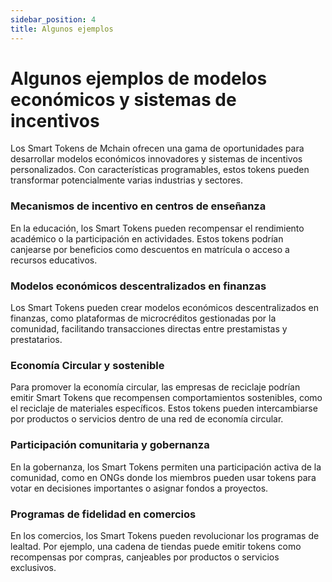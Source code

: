 ```yaml
---
sidebar_position: 4
title: Algunos ejemplos
---
```


# Algunos ejemplos de modelos económicos y sistemas de incentivos

Los Smart Tokens de Mchain ofrecen una gama de oportunidades para desarrollar modelos económicos innovadores y sistemas de incentivos personalizados. Con características programables, estos tokens pueden transformar potencialmente varias industrias y sectores.

### Mecanismos de incentivo en centros de enseñanza

En la educación, los Smart Tokens pueden recompensar el rendimiento académico o la participación en actividades. Estos tokens podrían canjearse por beneficios como descuentos en matrícula o acceso a recursos educativos.

### Modelos económicos descentralizados en finanzas

Los Smart Tokens pueden crear modelos económicos descentralizados en finanzas, como plataformas de microcréditos gestionadas por la comunidad, facilitando transacciones directas entre prestamistas y prestatarios.

### Economía Circular y sostenible

Para promover la economía circular, las empresas de reciclaje podrían emitir Smart Tokens que recompensen comportamientos sostenibles, como el reciclaje de materiales específicos. Estos tokens pueden intercambiarse por productos o servicios dentro de una red de economía circular.

### Participación comunitaria y gobernanza

En la gobernanza, los Smart Tokens permiten una participación activa de la comunidad, como en ONGs donde los miembros pueden usar tokens para votar en decisiones importantes o asignar fondos a proyectos.

### Programas de fidelidad en comercios

En los comercios, los Smart Tokens pueden revolucionar los programas de lealtad. Por ejemplo, una cadena de tiendas puede emitir tokens como recompensas por compras, canjeables por productos o servicios exclusivos.
